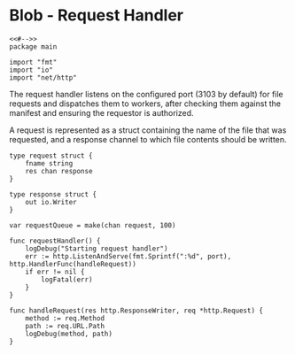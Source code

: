 # Blob - Request Handler

	<<#-->>
	package main

	import "fmt"
	import "io"
	import "net/http"

The request handler listens on the configured port (3103 by default) for file
requests and dispatches them to workers, after checking them against the
manifest and ensuring the requestor is authorized.

A request is represented as a struct containing the name of the file that was
requested, and a response channel to which file contents should be written.

	type request struct {
		fname string
		res chan response
	}

	type response struct {
		out io.Writer
	}

	var requestQueue = make(chan request, 100)

	func requestHandler() {
		logDebug("Starting request handler")
		err := http.ListenAndServe(fmt.Sprintf(":%d", port), http.HandlerFunc(handleRequest))
		if err != nil {
			logFatal(err)
		}
	}

	func handleRequest(res http.ResponseWriter, req *http.Request) {
		method := req.Method
		path := req.URL.Path
		logDebug(method, path)
	}
